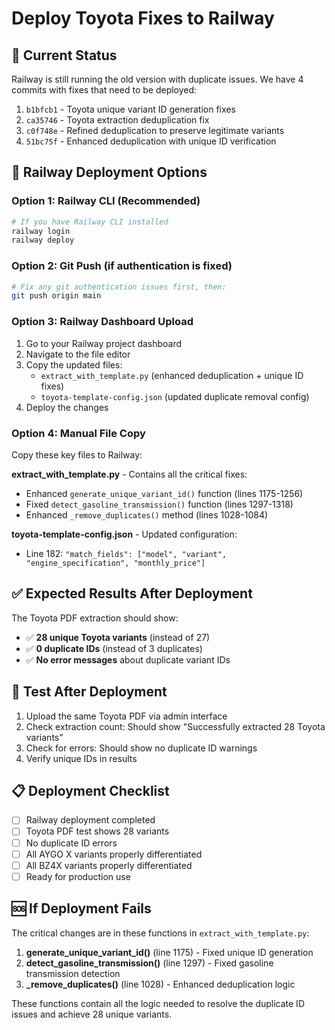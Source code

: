 # Deploy Toyota Fixes to Railway

## 🚨 Current Status
Railway is still running the old version with duplicate issues. We have 4 commits with fixes that need to be deployed:

1. `b1bfcb1` - Toyota unique variant ID generation fixes
2. `ca35746` - Toyota extraction deduplication fix  
3. `c0f748e` - Refined deduplication to preserve legitimate variants
4. `51bc75f` - Enhanced deduplication with unique ID verification

## 🚀 Railway Deployment Options

### Option 1: Railway CLI (Recommended)
```bash
# If you have Railway CLI installed
railway login
railway deploy
```

### Option 2: Git Push (if authentication is fixed)
```bash
# Fix any git authentication issues first, then:
git push origin main
```

### Option 3: Railway Dashboard Upload
1. Go to your Railway project dashboard
2. Navigate to the file editor
3. Copy the updated files:
   - `extract_with_template.py` (enhanced deduplication + unique ID fixes)
   - `toyota-template-config.json` (updated duplicate removal config)
4. Deploy the changes

### Option 4: Manual File Copy
Copy these key files to Railway:

**extract_with_template.py** - Contains all the critical fixes:
- Enhanced `generate_unique_variant_id()` function (lines 1175-1256)
- Fixed `detect_gasoline_transmission()` function (lines 1297-1318)
- Enhanced `_remove_duplicates()` method (lines 1028-1084)

**toyota-template-config.json** - Updated configuration:
- Line 182: `"match_fields": ["model", "variant", "engine_specification", "monthly_price"]`

## ✅ Expected Results After Deployment

The Toyota PDF extraction should show:
- ✅ **28 unique Toyota variants** (instead of 27)
- ✅ **0 duplicate IDs** (instead of 3 duplicates)
- ✅ **No error messages** about duplicate variant IDs

## 🧪 Test After Deployment

1. Upload the same Toyota PDF via admin interface
2. Check extraction count: Should show "Successfully extracted 28 Toyota variants"
3. Check for errors: Should show no duplicate ID warnings
4. Verify unique IDs in results

## 📋 Deployment Checklist

- [ ] Railway deployment completed
- [ ] Toyota PDF test shows 28 variants
- [ ] No duplicate ID errors
- [ ] All AYGO X variants properly differentiated
- [ ] All BZ4X variants properly differentiated
- [ ] Ready for production use

## 🆘 If Deployment Fails

The critical changes are in these functions in `extract_with_template.py`:

1. **generate_unique_variant_id()** (line 1175) - Fixed unique ID generation
2. **detect_gasoline_transmission()** (line 1297) - Fixed gasoline transmission detection  
3. **_remove_duplicates()** (line 1028) - Enhanced deduplication logic

These functions contain all the logic needed to resolve the duplicate ID issues and achieve 28 unique variants.